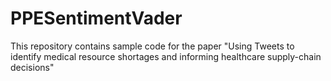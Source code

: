 # PPESentimentVader
This repository contains sample code for the paper "Using Tweets to identify medical resource shortages and informing healthcare supply-chain decisions"
